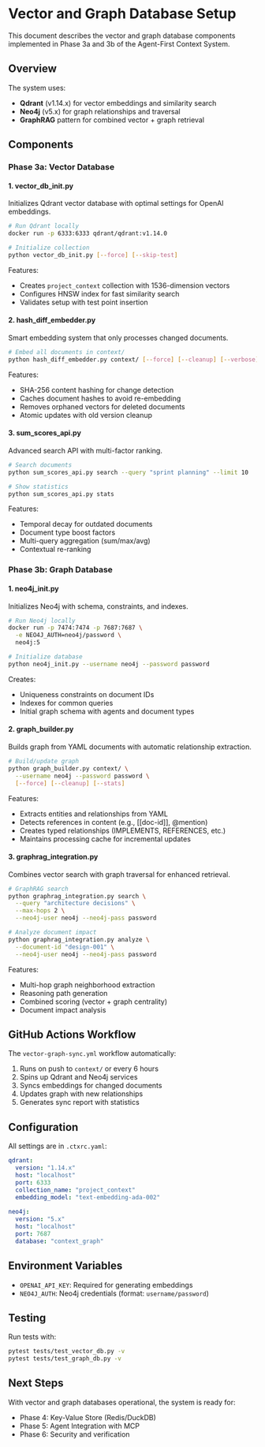# Vector and Graph Database Setup

This document describes the vector and graph database components implemented in Phase 3a and 3b of the Agent-First Context System.

## Overview

The system uses:
- **Qdrant** (v1.14.x) for vector embeddings and similarity search
- **Neo4j** (v5.x) for graph relationships and traversal
- **GraphRAG** pattern for combined vector + graph retrieval

## Components

### Phase 3a: Vector Database

#### 1. vector_db_init.py
Initializes Qdrant vector database with optimal settings for OpenAI embeddings.

```bash
# Run Qdrant locally
docker run -p 6333:6333 qdrant/qdrant:v1.14.0

# Initialize collection
python vector_db_init.py [--force] [--skip-test]
```

Features:
- Creates `project_context` collection with 1536-dimension vectors
- Configures HNSW index for fast similarity search
- Validates setup with test point insertion

#### 2. hash_diff_embedder.py
Smart embedding system that only processes changed documents.

```bash
# Embed all documents in context/
python hash_diff_embedder.py context/ [--force] [--cleanup] [--verbose]
```

Features:
- SHA-256 content hashing for change detection
- Caches document hashes to avoid re-embedding
- Removes orphaned vectors for deleted documents
- Atomic updates with old version cleanup

#### 3. sum_scores_api.py
Advanced search API with multi-factor ranking.

```bash
# Search documents
python sum_scores_api.py search --query "sprint planning" --limit 10

# Show statistics
python sum_scores_api.py stats
```

Features:
- Temporal decay for outdated documents
- Document type boost factors
- Multi-query aggregation (sum/max/avg)
- Contextual re-ranking

### Phase 3b: Graph Database

#### 1. neo4j_init.py
Initializes Neo4j with schema, constraints, and indexes.

```bash
# Run Neo4j locally
docker run -p 7474:7474 -p 7687:7687 \
  -e NEO4J_AUTH=neo4j/password \
  neo4j:5

# Initialize database
python neo4j_init.py --username neo4j --password password
```

Creates:
- Uniqueness constraints on document IDs
- Indexes for common queries
- Initial graph schema with agents and document types

#### 2. graph_builder.py
Builds graph from YAML documents with automatic relationship extraction.

```bash
# Build/update graph
python graph_builder.py context/ \
  --username neo4j --password password \
  [--force] [--cleanup] [--stats]
```

Features:
- Extracts entities and relationships from YAML
- Detects references in content (e.g., [[doc-id]], @mention)
- Creates typed relationships (IMPLEMENTS, REFERENCES, etc.)
- Maintains processing cache for incremental updates

#### 3. graphrag_integration.py
Combines vector search with graph traversal for enhanced retrieval.

```bash
# GraphRAG search
python graphrag_integration.py search \
  --query "architecture decisions" \
  --max-hops 2 \
  --neo4j-user neo4j --neo4j-pass password

# Analyze document impact
python graphrag_integration.py analyze \
  --document-id "design-001" \
  --neo4j-user neo4j --neo4j-pass password
```

Features:
- Multi-hop graph neighborhood extraction
- Reasoning path generation
- Combined scoring (vector + graph centrality)
- Document impact analysis

## GitHub Actions Workflow

The `vector-graph-sync.yml` workflow automatically:
1. Runs on push to `context/` or every 6 hours
2. Spins up Qdrant and Neo4j services
3. Syncs embeddings for changed documents
4. Updates graph with new relationships
5. Generates sync report with statistics

## Configuration

All settings are in `.ctxrc.yaml`:

```yaml
qdrant:
  version: "1.14.x"
  host: "localhost"
  port: 6333
  collection_name: "project_context"
  embedding_model: "text-embedding-ada-002"
  
neo4j:
  version: "5.x"
  host: "localhost"
  port: 7687
  database: "context_graph"
```

## Environment Variables

- `OPENAI_API_KEY`: Required for generating embeddings
- `NEO4J_AUTH`: Neo4j credentials (format: `username/password`)

## Testing

Run tests with:
```bash
pytest tests/test_vector_db.py -v
pytest tests/test_graph_db.py -v
```

## Next Steps

With vector and graph databases operational, the system is ready for:
- Phase 4: Key-Value Store (Redis/DuckDB)
- Phase 5: Agent Integration with MCP
- Phase 6: Security and verification